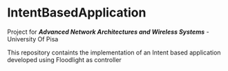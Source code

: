 # IntentBasedApplication
Project for ***Advanced Network Architectures and Wireless Systems*** - University Of Pisa

This repository containts the implementation of an Intent based application developed using Floodlight as controller
